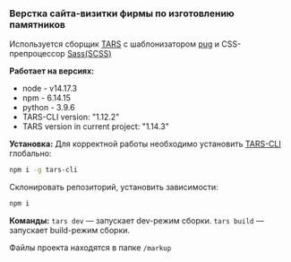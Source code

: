 
### Верстка сайта-визитки фирмы по изготовлению памятников

Используется сборщик [TARS](TARS_RU.md) с шаблонизатором [pug](https://pugjs.org/) и CSS-препроцессор [Sass(SCSS)](https://sass-scss.ru/)

**Работает на версиях:**

* node - v14.17.3
* npm - 6.14.15
* python - 3.9.6
* TARS-CLI version: "1.12.2"
* TARS version in current project: "1.14.3"

**Установка:**
Для корректной работы необходимо установить [TARS-CLI](https://github.com/tars/tars-cli/blob/master/README_RU.md) глобально:

```bash
npm i -g tars-cli
```

Склонировать репозиторий, установить зависимости:
```bash
npm i
```

**Команды:**
`tars dev` — запускает dev-режим сборки.
`tars build` — запускает build-режим сборки.

Файлы проекта находятся в папке `/markup`
